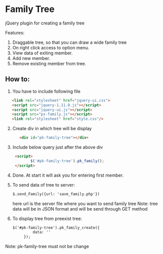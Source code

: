 Family Tree
===========

jQuery plugin for creating a family tree

Features:

1. Draggable tree, so that you can draw a wide family tree
2. On right click access to option menu.
3. View data of exiting member.
4. Add new member.
5. Remove existing member from tree.



How to:
-----------------------------------------------------------
1. You have to include following file

 ```html
    <link rel="stylesheet" href="jquery-ui.css">
    <script src="jquery-1.11.0.js"></script>
    <script src="jquery-ui.js"></script>
    <script src="ps-family.js"></script>
    <link rel="stylesheet" href="style.css"/>
```
2. Create div in which tree will be display
     ```html
        <div id="pk-family-tree"></div>
    ```
3. Include below query just after the above div 
    ```html
     <script>
            $('#pk-family-tree').pk_family();
     </script>
    ```
4. Done. At start it will ask you for entering first member.

5. To send data of tree to server:
    ```html
    $.send_Family({url: 'save_family.php'})
    ```
   here url is the server file where you want to send family tree
Note: tree data will be in JSON format and will be send through GET method

6. To display tree from preexist tree:
    ```html    
    $('#pk-family-tree').pk_family_create({
             data: ''
         });
    ```

Note: pk-family-tree must not be change
